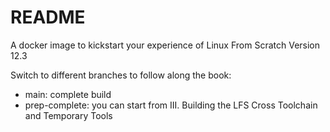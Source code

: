 # README

A docker image to kickstart your experience of Linux From Scratch Version 12.3

Switch to different branches to follow along the book:

- main: complete build
- prep-complete: you can start from III. Building the LFS Cross Toolchain and Temporary Tools
